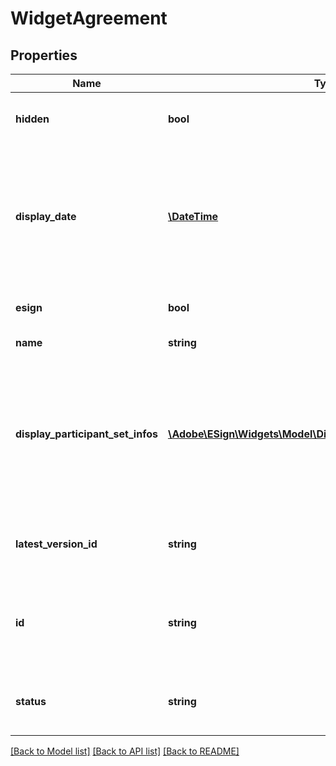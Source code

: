 # WidgetAgreement

## Properties
Name | Type | Description | Notes
------------ | ------------- | ------------- | -------------
**hidden** | **bool** | True if agreement is hidden for the user | [optional] 
**display_date** | [**\DateTime**](\DateTime.md) | The display date for the agreement. Format would be yyyy-MM-dd&#39;T&#39;HH:mm:ssZ. For example, e.g 2016-02-25T18:46:19Z represents UTC time | [optional] 
**esign** | **bool** | True if this is an e-sign document | [optional] 
**name** | **string** | Name of the Agreement | [optional] 
**display_participant_set_infos** | [**\Adobe\ESign\Widgets\Model\DisplayWidgetParticipantSetInfo[]**](DisplayWidgetParticipantSetInfo.md) | The most relevant current user set for the agreement. It is typically the next signer if the agreement is from the current user, or the sender if received from another user | [optional] 
**latest_version_id** | **string** | A version ID which uniquely identifies the current version of the agreement | [optional] 
**id** | **string** | The unique identifier of the agreement.If provided in POST, it will simply be ignored | [optional] 
**status** | **string** | The current status of the document from the perspective of the originator | [optional] 

[[Back to Model list]](../README.md#documentation-for-models) [[Back to API list]](../README.md#documentation-for-api-endpoints) [[Back to README]](../README.md)


